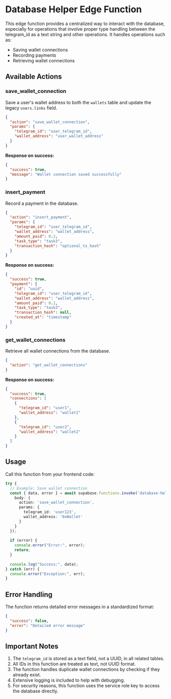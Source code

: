 
# Database Helper Edge Function

This edge function provides a centralized way to interact with the database, especially for operations that involve proper type handling between the telegram_id as a text string and other operations. It handles operations such as:

- Saving wallet connections
- Recording payments
- Retrieving wallet connections

## Available Actions

### save_wallet_connection

Save a user's wallet address to both the `wallets` table and update the legacy `users.links` field.

```json
{
  "action": "save_wallet_connection",
  "params": {
    "telegram_id": "user_telegram_id",
    "wallet_address": "user_wallet_address"
  }
}
```

**Response on success:**
```json
{
  "success": true,
  "message": "Wallet connection saved successfully"
}
```

### insert_payment

Record a payment in the database.

```json
{
  "action": "insert_payment",
  "params": {
    "telegram_id": "user_telegram_id",
    "wallet_address": "wallet_address",
    "amount_paid": 0.1,
    "task_type": "task3",
    "transaction_hash": "optional_tx_hash"
  }
}
```

**Response on success:**
```json
{
  "success": true,
  "payment": {
    "id": "uuid",
    "telegram_id": "user_telegram_id",
    "wallet_address": "wallet_address",
    "amount_paid": 0.1,
    "task_type": "task3",
    "transaction_hash": null,
    "created_at": "timestamp"
  }
}
```

### get_wallet_connections

Retrieve all wallet connections from the database.

```json
{
  "action": "get_wallet_connections"
}
```

**Response on success:**
```json
{
  "success": true,
  "connections": [
    {
      "telegram_id": "user1",
      "wallet_address": "wallet1"
    },
    {
      "telegram_id": "user2",
      "wallet_address": "wallet2"
    }
  ]
}
```

## Usage

Call this function from your frontend code:

```typescript
try {
  // Example: Save wallet connection
  const { data, error } = await supabase.functions.invoke('database-helper', {
    body: {
      action: 'save_wallet_connection',
      params: {
        telegram_id: 'user123',
        wallet_address: '0xWallet'
      }
    }
  });
  
  if (error) {
    console.error("Error:", error);
    return;
  }
  
  console.log("Success:", data);
} catch (err) {
  console.error("Exception:", err);
}
```

## Error Handling

The function returns detailed error messages in a standardized format:

```json
{
  "success": false,
  "error": "Detailed error message"
}
```

## Important Notes

1. The `telegram_id` is stored as a text field, not a UUID, in all related tables.
2. All IDs in this function are treated as text, not UUID format.
3. The function handles duplicate wallet connections by checking if they already exist.
4. Extensive logging is included to help with debugging.
5. For security reasons, this function uses the service role key to access the database directly.
